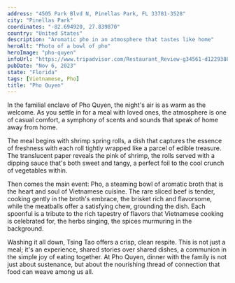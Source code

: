 ```yaml
---
address: "4505 Park Blvd N, Pinellas Park, FL 33781-3528"
city: "Pinellas Park"
coordinates: "-82.694920, 27.839870"
country: "United States"
description: "Aromatic pho in an atmosphere that tastes like home"
heroAlt: "Photo of a bowl of pho"
heroImage: "pho-quyen"
infoUrl: "https://www.tripadvisor.com/Restaurant_Review-g34561-d1229386-Reviews-Pho_Quyen-Pinellas_Park_Florida.html"
pubDate: "Nov 6, 2023"
state: "Florida"
tags: [Vietnamese, Pho]
title: "Pho Quyen"
---
```


In the familial enclave of Pho Quyen, the night's air is as warm as the welcome. As you settle in for a meal with loved ones, the atmosphere is one of casual comfort, a symphony of scents and sounds that speak of home away from home.

The meal begins with shrimp spring rolls, a dish that captures the essence of freshness with each roll tightly wrapped like a parcel of edible treasure. The translucent paper reveals the pink of shrimp, the rolls served with a dipping sauce that's both sweet and tangy, a perfect foil to the cool crunch of vegetables within.

Then comes the main event: Pho, a steaming bowl of aromatic broth that is the heart and soul of Vietnamese cuisine. The rare sliced beef is tender, cooking gently in the broth's embrace, the brisket rich and flavorsome, while the meatballs offer a satisfying chew, grounding the dish. Each spoonful is a tribute to the rich tapestry of flavors that Vietnamese cooking is celebrated for, the herbs singing, the spices murmuring in the background.

Washing it all down, Tsing Tao offers a crisp, clean respite. This is not just a meal; it's an experience, shared stories over shared dishes, a communion in the simple joy of eating together. At Pho Quyen, dinner with the family is not just about sustenance, but about the nourishing thread of connection that food can weave among us all.
